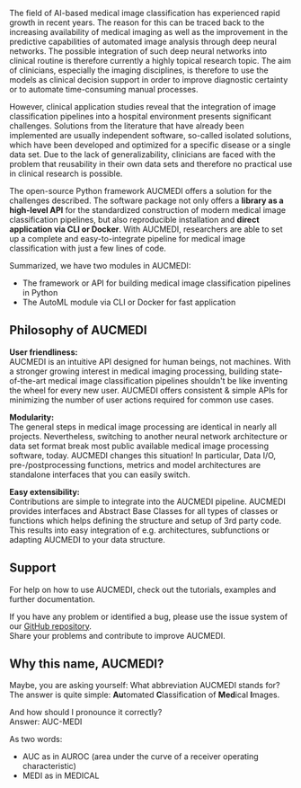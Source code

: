 The field of AI-based medical image classification has experienced rapid growth in recent years. The reason for this can be traced back to the increasing availability of medical imaging as well as the improvement in the predictive capabilities of automated image analysis through deep neural networks⁠. The possible integration of such deep neural networks into clinical routine is therefore currently a highly topical research topic. The aim of clinicians, especially the imaging disciplines, is therefore to use the models as clinical decision support in order to improve diagnostic certainty or to automate time-consuming manual processes.

However, clinical application studies reveal that the integration of image classification pipelines into a hospital environment presents significant challenges. Solutions from the literature that have already been implemented are usually independent software, so-called isolated solutions, which have been developed and optimized for a specific disease or a single data set⁠. Due to the lack of generalizability, clinicians are faced with the problem that reusability in their own data sets and therefore no practical use in clinical research is possible.

The open-source Python framework AUCMEDI offers a solution for the challenges described. The software package not only offers a **library as a high-level API** for the standardized construction of modern medical image classification pipelines, but also reproducible installation and **direct application via CLI or Docker**. With AUCMEDI, researchers are able to set up a complete and easy-to-integrate pipeline for medical image classification with just a few lines of code.

Summarized, we have two modules in AUCMEDI:  
- The framework or API for building medical image classification pipelines in Python  
- The AutoML module via CLI or Docker for fast application  

## Philosophy of AUCMEDI

**User friendliness:**  
AUCMEDI is an intuitive API designed for human beings, not machines. With a stronger growing interest in medical imaging processing, building state-of-the-art medical image classification pipelines shouldn't be like inventing the wheel for every new user. AUCMEDI offers consistent & simple APIs for minimizing the number of user actions required for common use cases.

**Modularity:**  
The general steps in medical image processing are identical in nearly all projects. Nevertheless, switching to another neural network architecture or data set format break most public available medical image processing software, today. AUCMEDI changes this situation! In particular, Data I/O, pre-/postprocessing functions, metrics and model architectures are standalone interfaces that you can easily switch.

**Easy extensibility:**  
Contributions are simple to integrate into the AUCMEDI pipeline. AUCMEDI provides interfaces and Abstract Base Classes for all types of classes or functions which helps defining the structure and setup of 3rd party code. This results into easy integration of e.g. architectures, subfunctions or adapting AUCMEDI to your data structure.

## Support

For help on how to use AUCMEDI, check out the tutorials, examples and further documentation.

If you have any problem or identified a bug, please use the issue system of our [GitHub repository](https://github.com/frankkramer-lab/aucmedi).  
Share your problems and contribute to improve AUCMEDI.

## Why this name, AUCMEDI?

Maybe, you are asking yourself: What abbreviation AUCMEDI stands for?  
The answer is quite simple: <b>Au</b>tomated <b>C</b>lassification of <b>Med</b>ical <b>I</b>mages.

And how should I pronounce it correctly?  
Answer: AUC-MEDI

As two words:  
- AUC as in AUROC (area under the curve of a receiver operating characteristic)  
- MEDI as in MEDICAL  
